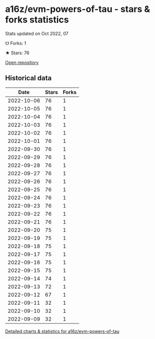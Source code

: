 # a16z/evm-powers-of-tau - stars & forks statistics

Stats updated on Oct 2022, 07

☋ Forks: 1

★ Stars: 76

[Open repository](https://github.com/a16z/evm-powers-of-tau)

## Historical data
| Date | Stars | Forks |
|------|-------|-------|
| 2022-10-06 | 76 | 1 | 
| 2022-10-05 | 76 | 1 | 
| 2022-10-04 | 76 | 1 | 
| 2022-10-03 | 76 | 1 | 
| 2022-10-02 | 76 | 1 | 
| 2022-10-01 | 76 | 1 | 
| 2022-09-30 | 76 | 1 | 
| 2022-09-29 | 76 | 1 | 
| 2022-09-28 | 76 | 1 | 
| 2022-09-27 | 76 | 1 | 
| 2022-09-26 | 76 | 1 | 
| 2022-09-25 | 76 | 1 | 
| 2022-09-24 | 76 | 1 | 
| 2022-09-23 | 76 | 1 | 
| 2022-09-22 | 76 | 1 | 
| 2022-09-21 | 76 | 1 | 
| 2022-09-20 | 75 | 1 | 
| 2022-09-19 | 75 | 1 | 
| 2022-09-18 | 75 | 1 | 
| 2022-09-17 | 75 | 1 | 
| 2022-09-16 | 75 | 1 | 
| 2022-09-15 | 75 | 1 | 
| 2022-09-14 | 74 | 1 | 
| 2022-09-13 | 72 | 1 | 
| 2022-09-12 | 67 | 1 | 
| 2022-09-11 | 32 | 1 | 
| 2022-09-10 | 32 | 1 | 
| 2022-09-09 | 32 | 1 | 


[Detailed charts & statistics for a16z/evm-powers-of-tau](https://reviewgithub.com/rep/a16z/evm-powers-of-tau)
